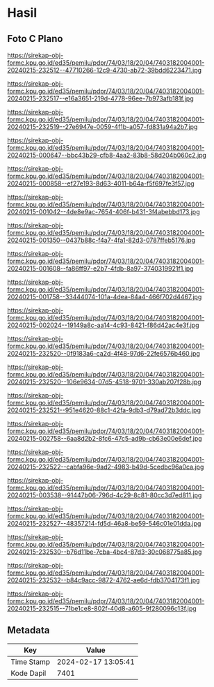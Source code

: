 # Hasil

## Foto C Plano

https://sirekap-obj-formc.kpu.go.id/ed35/pemilu/pdpr/74/03/18/20/04/7403182004001-20240215-232512--47710266-12c9-4730-ab72-39bdd6223471.jpg

https://sirekap-obj-formc.kpu.go.id/ed35/pemilu/pdpr/74/03/18/20/04/7403182004001-20240215-232517--e16a3651-219d-4778-96ee-7b973afb181f.jpg

https://sirekap-obj-formc.kpu.go.id/ed35/pemilu/pdpr/74/03/18/20/04/7403182004001-20240215-232519--27e6947e-0059-4f1b-a057-fd831a94a2b7.jpg

https://sirekap-obj-formc.kpu.go.id/ed35/pemilu/pdpr/74/03/18/20/04/7403182004001-20240215-000647--bbc43b29-cfb8-4aa2-83b8-58d204b060c2.jpg

https://sirekap-obj-formc.kpu.go.id/ed35/pemilu/pdpr/74/03/18/20/04/7403182004001-20240215-000858--ef27e193-8d63-4011-b64a-f5f697fe3f57.jpg

https://sirekap-obj-formc.kpu.go.id/ed35/pemilu/pdpr/74/03/18/20/04/7403182004001-20240215-001042--4de8e9ac-7654-406f-b431-3f4abebbd173.jpg

https://sirekap-obj-formc.kpu.go.id/ed35/pemilu/pdpr/74/03/18/20/04/7403182004001-20240215-001350--0437b88c-f4a7-4fa1-82d3-0787ffeb5176.jpg

https://sirekap-obj-formc.kpu.go.id/ed35/pemilu/pdpr/74/03/18/20/04/7403182004001-20240215-001608--fa86ff97-e2b7-4fdb-8a97-3740319921f1.jpg

https://sirekap-obj-formc.kpu.go.id/ed35/pemilu/pdpr/74/03/18/20/04/7403182004001-20240215-001758--33444074-101a-4dea-84a4-466f702d4467.jpg

https://sirekap-obj-formc.kpu.go.id/ed35/pemilu/pdpr/74/03/18/20/04/7403182004001-20240215-002024--19149a8c-aa14-4c93-8421-f86d42ac4e3f.jpg

https://sirekap-obj-formc.kpu.go.id/ed35/pemilu/pdpr/74/03/18/20/04/7403182004001-20240215-232520--0f9183a6-ca2d-4f48-97d6-22fe6576b460.jpg

https://sirekap-obj-formc.kpu.go.id/ed35/pemilu/pdpr/74/03/18/20/04/7403182004001-20240215-232520--106e9634-07d5-4518-9701-330ab207f28b.jpg

https://sirekap-obj-formc.kpu.go.id/ed35/pemilu/pdpr/74/03/18/20/04/7403182004001-20240215-232521--951e4620-88c1-42fa-9db3-d79ad72b3ddc.jpg

https://sirekap-obj-formc.kpu.go.id/ed35/pemilu/pdpr/74/03/18/20/04/7403182004001-20240215-002758--6aa8d2b2-8fc6-47c5-ad9b-cb63e00e6def.jpg

https://sirekap-obj-formc.kpu.go.id/ed35/pemilu/pdpr/74/03/18/20/04/7403182004001-20240215-232522--cabfa96e-9ad2-4983-b49d-5cedbc96a0ca.jpg

https://sirekap-obj-formc.kpu.go.id/ed35/pemilu/pdpr/74/03/18/20/04/7403182004001-20240215-003538--91447b06-796d-4c29-8c81-80cc3d7ed811.jpg

https://sirekap-obj-formc.kpu.go.id/ed35/pemilu/pdpr/74/03/18/20/04/7403182004001-20240215-232527--48357214-fd5d-46a8-be59-546c01e01dda.jpg

https://sirekap-obj-formc.kpu.go.id/ed35/pemilu/pdpr/74/03/18/20/04/7403182004001-20240215-232530--b76d11be-7cba-4bc4-87d3-30c068775a85.jpg

https://sirekap-obj-formc.kpu.go.id/ed35/pemilu/pdpr/74/03/18/20/04/7403182004001-20240215-232532--b84c9acc-9872-4762-ae6d-fdb3704173f1.jpg

https://sirekap-obj-formc.kpu.go.id/ed35/pemilu/pdpr/74/03/18/20/04/7403182004001-20240215-232515--71be1ce8-802f-40d8-a605-9f280096c13f.jpg


## Metadata

| Key        | Value               |
| ---------- | ------------------- |
| Time Stamp | 2024-02-17 13:05:41 |
| Kode Dapil | 7401                |



